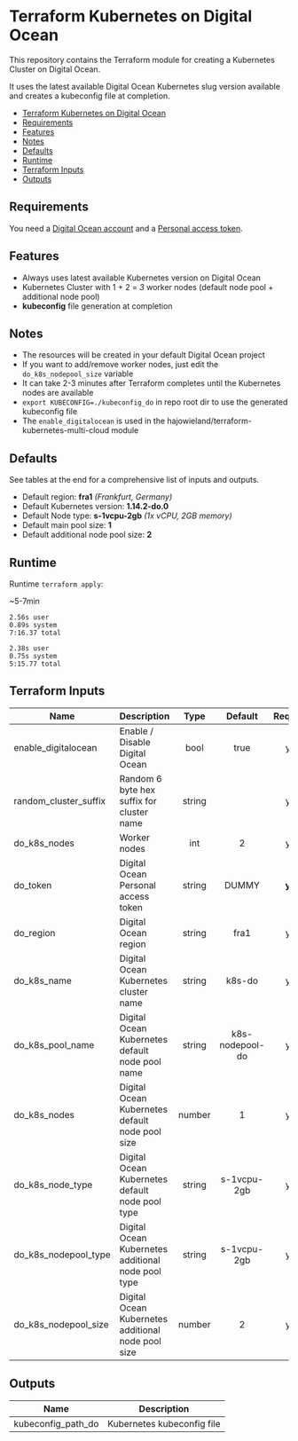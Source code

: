 # Terraform Kubernetes on Digital Ocean

This repository contains the Terraform module for creating a Kubernetes Cluster on Digital Ocean.

It uses the latest available Digital Ocean Kubernetes slug version available and creates a kubeconfig file at completion.


- [Terraform Kubernetes on Digital Ocean](#Terraform-Kubernetes-on-Digital-Ocean)
- [Requirements](#Requirements)
- [Features](#Features)
- [Notes](#Notes)
- [Defaults](#Defaults)
- [Runtime](#Runtime)
- [Terraform Inputs](#Terraform-Inputs)
- [Outputs](#Outputs)


## Requirements

You need a [Digital Ocean account](https://m.do.co/c/b40b1325cb18) and a [Personal access token](https://cloud.digitalocean.com/account/api/tokens).


## Features

* Always uses latest available Kubernetes version on Digital Ocean
* Kubernetes Cluster with 1 + 2 = *3* worker nodes (default node pool + additional node pool)
* **kubeconfig** file generation at completion


## Notes

* The resources will be created in your default Digital Ocean project
* If you want to add/remove worker nodes, just edit the `do_k8s_nodepool_size` variable
* It can take 2-3 minutes after Terraform completes until the Kubernetes nodes are available
* `export KUBECONFIG=./kubeconfig_do` in repo root dir to use the generated kubeconfig file
* The `enable_digitalocean` is used in the hajowieland/terraform-kubernetes-multi-cloud module

## Defaults

See tables at the end for a comprehensive list of inputs and outputs.


* Default region: **fra1** _(Frankfurt, Germany)_
* Default Kubernetes version: **1.14.2-do.0**
* Default Node type: **s-1vcpu-2gb** _(1x vCPU, 2GB memory)_
* Default main pool size: **1**
* Default additional node pool size: **2**


## Runtime

Runtime `terraform apply`:

~5-7min

```
2.56s user
0.89s system
7:16.37 total
```

```
2.38s user
0.75s system
5:15.77 total
```


## Terraform Inputs

| Name | Description | Type | Default | Required |
|------|-------------|:----:|:-----:|:-----:|
| enable_digitalocean | Enable / Disable Digital Ocean | bool | true | yes | Random 6 byte hex suffix for cluster name | string |  | no |
| random_cluster_suffix | Random 6 byte hex suffix for cluster name | string |  | yes |
| do_k8s_nodes | Worker nodes | int | 2 | yes |
| do_token | Digital Ocean Personal access token | string | DUMMY | **yes** |
| do_region | Digital Ocean region | string | fra1 | yes |
| do_k8s_name | Digital Ocean Kubernetes cluster name | string | k8s-do | yes |
| do_k8s_pool_name | Digital Ocean Kubernetes default node pool name | string | k8s-nodepool-do | yes |
| do_k8s_nodes | Digital Ocean Kubernetes default node pool size | number | 1 | yes |
| do_k8s_node_type | Digital Ocean Kubernetes default node pool type | string | s-1vcpu-2gb | yes |
| do_k8s_nodepool_type | Digital Ocean Kubernetes additional node pool type | string | s-1vcpu-2gb | yes |
| do_k8s_nodepool_size | Digital Ocean Kubernetes additional node pool size | number | 2 | yes |




## Outputs

| Name | Description |
|------|-------------|
| kubeconfig_path_do | Kubernetes kubeconfig file |
